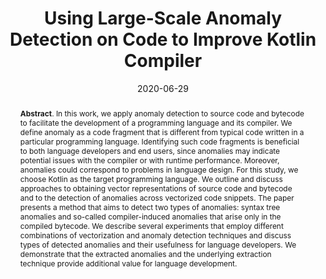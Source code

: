 ---
title: "Using Large-Scale Anomaly Detection on Code to Improve Kotlin Compiler"
authors: '<i>Timofey Bryksin, Victor Petukhov, Ilya Alexin, Stanislav Prikhodko, Alexey Shpilman, Vladimir Kovalenko, and Nikita Povarov</i>'
collection: publications
permalink: /publication/2020-06-29-kotlin-anomalies
date: 2020-06-29
venue: "proceedings of <b>MSR'20</b>"
paperurl: 'https://doi.org/10.1145/3379597.3387447'
pdf: 'https://arxiv.org/abs/2004.01618'
video: 'https://www.youtube.com/watch?v=6oAIzisevhA'
data: 'https://zenodo.org/record/3733794'
counter_id: 'C15'
level: 'A'
abstract: "<p><b>Abstract</b>. In this work, we apply anomaly detection to source code and bytecode to facilitate the development of a programming language and its compiler. We define anomaly as a code fragment that is different from typical code written in a particular programming language. Identifying such code fragments is beneficial to both language developers and end users, since anomalies may indicate potential issues with the compiler or with runtime performance. Moreover, anomalies could correspond to problems in language design. For this study, we choose Kotlin as the target programming language. We outline and discuss approaches to obtaining vector representations of source code and bytecode and to the detection of anomalies across vectorized code snippets. The paper presents a method that aims to detect two types of anomalies: syntax tree anomalies and so-called compiler-induced anomalies that arise only in the compiled bytecode. We describe several experiments that employ different combinations of vectorization and anomaly detection techniques and discuss types of detected anomalies and their usefulness for language developers. We demonstrate that the extracted anomalies and the underlying extraction technique provide additional value for language development.</p>"
---